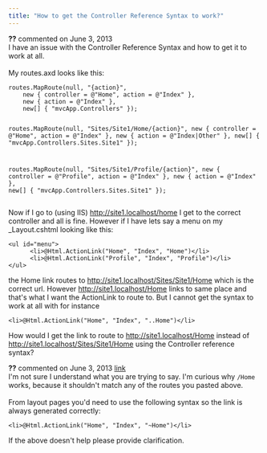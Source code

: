 ```yaml
---
title: "How to get the Controller Reference Syntax to work?"
---
```

<div id="post1052268" class="discussion-comment op">
   <div class="discussion-header"><b>??</b> commented on 
      <time datetime="2013-06-03T10:55:51.85-07:00" title="2013-06-03T10:55:51.85-07:00">June 3, 2013</time>
   </div>
   <div class="discussion-message">I have an issue with the Controller Reference Syntax and how to get it to work at all. <br />
<br />
My routes.axd looks like this:<br />
<pre><code>routes.MapRoute(null, &quot;{action}&quot;, 
    new { controller = @&quot;Home&quot;, action = @&quot;Index&quot; }, 
    new { action = @&quot;Index&quot; }, 
    new[] { &quot;mvcApp.Controllers&quot; });

routes.MapRoute(null, &quot;Sites/Site1/Home/{action}&quot;, 
    new { controller = @&quot;Home&quot;, action = @&quot;Index&quot; }, 
    new { action = @&quot;Index|Other&quot; }, 
    new[] { &quot;mvcApp.Controllers.Sites.Site1&quot; });

routes.MapRoute(null, &quot;Sites/Site1/Profile/{action}&quot;, 
    new { controller = @&quot;Profile&quot;, action = @&quot;Index&quot; }, 
    new { action = @&quot;Index&quot; }, 
    new[] { &quot;mvcApp.Controllers.Sites.Site1&quot; });</code></pre>

Now if I go to (using IIS)  <a href="http://site1.localhost/home" rel="nofollow">http://site1.localhost/home</a> I get to the correct controller and all is fine. However if I have lets say a menu on my _Layout.cshtml looking like this:<br />
<pre><code>&lt;ul id=&quot;menu&quot;&gt;
      &lt;li&gt;@Html.ActionLink(&quot;Home&quot;, &quot;Index&quot;, &quot;Home&quot;)&lt;/li&gt;
      &lt;li&gt;@Html.ActionLink(&quot;Profile&quot;, &quot;Index&quot;, &quot;Profile&quot;)&lt;/li&gt;
&lt;/ul&gt;</code></pre>

the Home link routes to <a href="http://site1.localhost/Sites/Site1/Home" rel="nofollow">http://site1.localhost/Sites/Site1/Home</a> which is the correct url. However <a href="http://site1.localhost/Home" rel="nofollow">http://site1.localhost/Home</a> links to same place and that's what I want the ActionLink to route to. But I cannot get the syntax to work at all with for instance<br />
<pre><code>&lt;li&gt;@Html.ActionLink(&quot;Home&quot;, &quot;Index&quot;, &quot;..Home&quot;)&lt;/li&gt;</code></pre>

How would I get the link to route to <a href="http://site1.localhost/Home" rel="nofollow">http://site1.localhost/Home</a> instead of <a href="http://site1.localhost/Sites/Site1/Home" rel="nofollow">http://site1.localhost/Sites/Site1/Home</a> using the Controller reference syntax?<br />
</div>
</div>
<div id="post1052305" class="discussion-comment">
   <div class="discussion-header"><b>??</b> commented on 
      <time datetime="2013-06-03T12:06:50.877-07:00" title="2013-06-03T12:06:50.877-07:00">June 3, 2013</time> <a href="#post1052305" class="post-link">link</a></div>
   <div class="discussion-message">I'm not sure I understand what you are trying to say. I'm curious why <code>/Home</code> works, because it shouldn't match any of the routes you pasted above.<br />
<br />
From layout pages you'd need to use the following syntax so the link is always generated correctly:<br />
<pre><code>&lt;li&gt;@Html.ActionLink(&quot;Home&quot;, &quot;Index&quot;, &quot;~Home&quot;)&lt;/li&gt;</code></pre>

If the above doesn't help please provide clarification.<br />
</div>
</div>